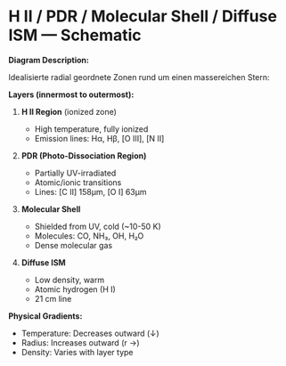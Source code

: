 # H II / PDR / Molecular Shell / Diffuse ISM — Schematic

<!-- Image was generated via ChatGPT - original temp file not preserved -->
<!-- TODO: Regenerate schematic diagram showing layered ISM structure -->

**Diagram Description:**

Idealisierte radial geordnete Zonen rund um einen massereichen Stern:

**Layers (innermost to outermost):**
1. **H II Region** (ionized zone)
   - High temperature, fully ionized
   - Emission lines: Hα, Hβ, [O III], [N II]

2. **PDR (Photo-Dissociation Region)**
   - Partially UV-irradiated
   - Atomic/ionic transitions
   - Lines: [C II] 158µm, [O I] 63µm

3. **Molecular Shell**
   - Shielded from UV, cold (~10-50 K)
   - Molecules: CO, NH₃, OH, H₂O
   - Dense molecular gas

4. **Diffuse ISM**
   - Low density, warm
   - Atomic hydrogen (H I)
   - 21 cm line

**Physical Gradients:**
- Temperature: Decreases outward (↓)
- Radius: Increases outward (r →)
- Density: Varies with layer type
